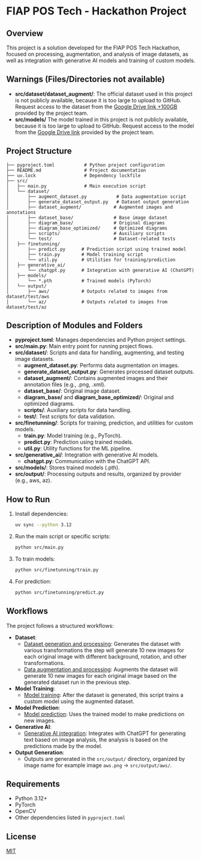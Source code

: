 # FIAP POS Tech - Hackathon Project

## Overview
This project is a solution developed for the FIAP POS Tech Hackathon, focused on processing, augmentation, and analysis of image datasets, as well as integration with generative AI models and training of custom models.

## Warnings (Files/Directories not available)
- **src/dataset/dataset_augment/**: The official dataset used in this project is not publicly available, because it is too large to upload to GitHub. Request access to the dataset from the [Google Drive link +100GB](https://drive.google.com/file/d/1D3fADFR0UmFvyX54-iIRkyGX4QPjZGPa/view?usp=drive_link) provided by the project team.
- **src/models/** The model trained in this project is not publicly available, because it is too large to upload to GitHub. Request access to the model from the [Google Drive link](https://drive.google.com/file/d/1gXZm0NloL2bhaJoEXVPDfNri98f00ZZQ/view?usp=drive_link) provided by the project team.


## Project Structure

```
├── pyproject.toml           # Python project configuration
├── README.md                # Project documentation
├── uv.lock                  # Dependency lockfile
├── src/
│   ├── main.py              # Main execution script
│   └── dataset/
│       ├── augment_dataset.py           # Data augmentation script
│       ├── generate_dataset_output.py   # Dataset output generation
│       ├── dataset_augment/            # Augmented images and annotations
│       ├── dataset_base/               # Base image dataset
│       ├── diagram_base/               # Original diagrams
│       ├── diagram_base_optimized/     # Optimized diagrams
│       ├── scripts/                    # Auxiliary scripts
│       └── test/                       # Dataset-related tests
│   ├── finetunning/
│       ├── predict.py      # Prediction script using trained model
│       ├── train.py        # Model training script
│       └── util.py         # Utilities for training/prediction
│   ├── generative_ai/
│       └── chatgpt.py      # Integration with generative AI (ChatGPT)
│   ├── models/
│       └── *.pth           # Trained models (PyTorch)
│   └── output/
│       ├── aws/            # Outputs related to images from dataset/test/aws
│       └── az/             # Outputs related to images from dataset/test/az
```

## Description of Modules and Folders

- **pyproject.toml**: Manages dependencies and Python project settings.
- **src/main.py**: Main entry point for running project flows.
- **src/dataset/**: Scripts and data for handling, augmenting, and testing image datasets.
  - **augment_dataset.py**: Performs data augmentation on images.
  - **generate_dataset_output.py**: Generates processed dataset outputs.
  - **dataset_augment/**: Contains augmented images and their annotation files (e.g., .png, .xml).
  - **dataset_base/**: Original image dataset.
  - **diagram_base/** and **diagram_base_optimized/**: Original and optimized diagrams.
  - **scripts/**: Auxiliary scripts for data handling.
  - **test/**: Test scripts for data validation.
- **src/finetunning/**: Scripts for training, prediction, and utilities for custom models.
  - **train.py**: Model training (e.g., PyTorch).
  - **predict.py**: Prediction using trained models.
  - **util.py**: Utility functions for the ML pipeline.
- **src/generative_ai/**: Integration with generative AI models.
  - **chatgpt.py**: Communication with the ChatGPT API.
- **src/models/**: Stores trained models (.pth).
- **src/output/**: Processing outputs and results, organized by provider (e.g., aws, az).

## How to Run

1. Install dependencies:
   ```bash
   uv sync --python 3.12
   ```

2. Run the main script or specific scripts:
   ```bash
   python src/main.py
   ```

3. To train models:
   ```bash
   python src/finetunning/train.py
   ```

4. For prediction:
   ```bash
   python src/finetunning/predict.py
   ```


## Workflows
The project follows a structured workflows:

- **Dataset**:
   - [Dataset generation and processing](src/dataset/generate_dataset_output.py): Generates the dataset with various transformations the step will generate 10 new images for each original image with different background, rotation, and other transformations.
   - [Data augmentation and processing](src/dataset/augment_dataset.py): Augments the dataset will generate 10 new images for each original image based on the generated dataset run in the previous step.
- **Model Training**:
   - [Model training](src/finetunning/train.py): After the dataset is generated, this script trains a custom model using the augmented dataset.
- **Model Prediction**:
   - [Model prediction](src/finetunning/predict.py): Uses the trained model to make predictions on new images.
- **Generative AI**:
   - [Generative AI integration](src/generative_ai/chatgpt.py): Integrates with ChatGPT for generating text based on image analysis, the analysis is based on the predictions made by the model.
- **Output Generation**:
   - Outputs are generated in the `src/output/` directory, organized by image name for example image `aws.png` -> `src/output/aws/`.



## Requirements
- Python 3.12+
- PyTorch
- OpenCV
- Other dependencies listed in `pyproject.toml`

## License
[MIT](LICENSE)
